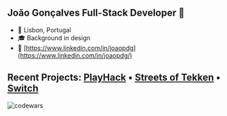 ## João Gonçalves Full-Stack Developer 👋

-  📍 Lisbon, Portugal
- 🎓 Background in design
- 💼 [https://www.linkedin.com/in/joaopdg](https://www.linkedin.com/in/joaopdg/)

## Recent Projects: [PlayHack](https://playhack.netlify.app/) • [Streets of Tekken](https://joaopdg.github.io/project_1_game/) • [Switch](https://switch.cyclic.app/)

![codewars](https://www.codewars.com/users/JPDG96/badges/large)


<!--
**joaopdg/joaopdg** is a ✨ _special_ ✨ repository because its `README.md` (this file) appears on your GitHub profile.

Here are some ideas to get you started:

- 🔭 I’m currently working on ...
- 🌱 I’m currently learning ...
- 👯 I’m looking to collaborate on ...
- 🤔 I’m looking for help with ...
- 💬 Ask me about ...
- 📫 How to reach me: ...
- 😄 Pronouns: ...
- ⚡ Fun fact: ...
-->
